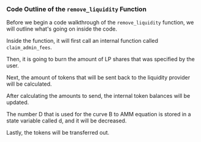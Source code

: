 ### Code Outline of the `remove_liquidity` Function

Before we begin a code walkthrough of the `remove_liquidity` function, we will outline what's going on inside the code.

Inside the function, it will first call an internal function called `claim_admin_fees`.

Then, it is going to burn the amount of LP shares that was specified by the user.

Next, the amount of tokens that will be sent back to the liquidity provider will be calculated.

After calculating the amounts to send, the internal token balances will be updated.

The number D that is used for the curve B to AMM equation is stored in a state variable called d, and it will be decreased.

Lastly, the tokens will be transferred out.
